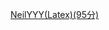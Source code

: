 [NeilYYY(Latex)(95分)](https://github.com/NeilYYYY/PHY104B_SUSTech_Experiments_of_Fundamental_Physics/tree/main/%E5%B0%8F%E7%BB%84%E5%AE%9E%E9%AA%8C_%E6%89%AD%E6%91%86%E6%8B%93%E5%B1%95%E5%AE%9E%E9%AA%8C)